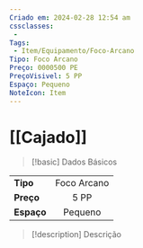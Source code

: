 ```yaml
---
Criado em: 2024-02-28 12:54 am
cssclasses:
 - 
Tags:
 - Item/Equipamento/Foco-Arcano
Tipo: Foco Arcano
Preço: 0000500 PE
PreçoVisivel: 5 PP
Espaço: Pequeno
NoteIcon: Item
---
```

# [[Cajado]]

> [!basic] Dados Básicos
> 
|            |     |
| ---------- |:---:|
| **Tipo**   |  Foco Arcano   |
| **Preço**  |   5 PP   |
| **Espaço** |   Pequeno   |
>
 
> [!description] Descrição
> 
> 
